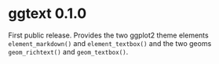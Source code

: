 # ggtext 0.1.0

First public release. Provides the two ggplot2 theme elements `element_markdown()` and `element_textbox()` and the two geoms `geom_richtext()` and `geom_textbox()`.
